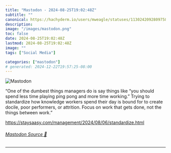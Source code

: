 ```yaml
---
title: "Mastodon - 2024-08-25T19:02:48Z"
subtitle: ""
canonical: https://hachyderm.io/users/mweagle/statuses/113024209280975895
description:
image: "/images/mastodon.png"
toc: false
date: 2024-08-25T19:02:48Z
lastmod: 2024-08-25T19:02:48Z
image: ""
tags: ["Social Media"]

categories: ["mastodon"]
# generated: 2024-12-22T19:57:25-08:00
---
```

![Mastodon](/images/mastodon.png)

<p>“One of the dumbest things managers do is say things like “you should spend less time playing ping pong and more time working.” Trying to standardize how knowledge workers spend their day is bound for to create docile, poor performers, or attrition. Focus on work that gets done, not the things between work.”</p><p><a href="https://staysaasy.com/management/2024/08/06/standardize.html" target="_blank" rel="nofollow noopener noreferrer" translate="no"><span class="invisible">https://</span><span class="ellipsis">staysaasy.com/management/2024/</span><span class="invisible">08/06/standardize.html</span></a></p>


###### [Mastodon Source 🐘](https://hachyderm.io/@mweagle/113024209280975895)

___
